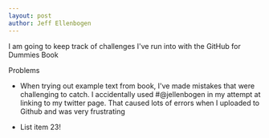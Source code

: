 ```yaml
---
layout: post
author: Jeff Ellenbogen
---
```


I am going to keep track of challenges I've run into with the GitHub for Dummies Book

Problems
- When trying out example text from book, I've made mistakes that were challenging to catch. I accidentally used #@jellenbogen in my attempt at linking to my twitter page. That caused lots of errors when I uploaded to Github and was very frustrating

- List item 23!
